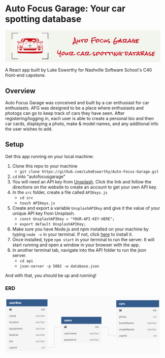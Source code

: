 # Auto Focus Garage: Your car spotting database

![Image of AFG Logo](./AFG-logo.png)

A React app built by Luke Esworthy for Nashville Software School's C40 front-end capstone.

## Overview

Auto Focus Garage was conceived and built by a car enthusiast for car enthusiasts. AFG was designed to be a place where enthusiasts and photogs can go to keep track of cars they have seen. After registering/logging in, each user is able to create a personal bio and then car cards, displaying a photo, make & model names, and any additional info the user wishes to add.

## Setup

Get this app running on your local machine:

1. Clone this repo to your machine
   - `git clone https://github.com/LukeEsworthy/Auto-Focus-Garage.git`
2. `cd` into "autofocusgarage"
3. You will need an API key from [Unsplash](https://unsplash.com/). Click the link and follow the directions on the website to create an account to get your own API key.
4. In the `src` folder, create a file called `APIKeys.js`
   - `cd src`
   - `touch APIKeys.js`
5. Create and export a variable `UnsplashAPIKey` and give it the value of your unique API key from Unsplash.
   - `const UnsplashAPIKey = "YOUR-API-KEY-HERE";`
   - `export default UnsplashAPIKey;`
6. Make sure you have Node.js and npm installed on your machine by typing `node -v` in your terminal. If not, click [here](https://www.npmjs.com/get-npm?utm_source=house&utm_medium=homepage&utm_campaign=free%20orgs&utm_term=Install%20npm) to install it.
7. Once installed, type `npm start` in your terminal to run the server. It will start running and open a window in your browser with the app.
8. In another terminal tab, navigate into the API folder to run the json server.
   - `cd api`
   - `json-server -p 5002 -w database.json`

And with that, you should be up and running!

### ERD

![ERD database diagram](./ERD-png.png)
